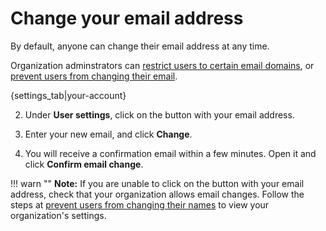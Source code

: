 # Change your email address

By default, anyone can change their email address at any time.

Organization adminstrators can
[restrict users to certain email domains](/help/change-a-users-name), or
[prevent users from changing their email](/help/restrict-name-and-email-changes).

{settings_tab|your-account}

2. Under **User settings**, click on the button with your email address.

3. Enter your new email, and click **Change**.

4. You will receive a confirmation email within a few minutes. Open it and click **Confirm email change**.

!!! warn ""
    **Note:** If you are unable to click on the button with your email address, check
    that your organization allows email changes. Follow the steps at
    [prevent users from changing their names](/help/restrict-name-and-email-changes)
    to view your organization's settings.
